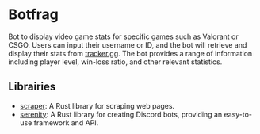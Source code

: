 # Botfrag
Bot to display video game stats for specific games such as Valorant or CSGO. Users can input their username or ID, and the bot will retrieve and display their stats from [tracker.gg](https://tracker.gg/). The bot provides a range of information including player level, win-loss ratio, and other relevant statistics.

## Librairies
* [scraper](https://crates.io/crates/scraper): A Rust library for scraping web pages.
* [serenity](https://docs.rs/serenity/latest/serenity/): A Rust library for creating Discord bots, providing an easy-to-use framework and API.